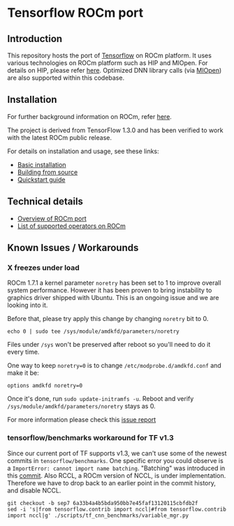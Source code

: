 # Tensorflow ROCm port #

## Introduction ##

This repository hosts the port of [Tensorflow](https://github.com/tensorflow/tensorflow) on ROCm platform. It uses various technologies on ROCm platform such as HIP and MIOpen. For details on HIP, please refer [here](https://github.com/GPUOpen-ProfessionalCompute-Tools/HIP). Optimized DNN library calls (via [MIOpen](https://github.com/ROCmSoftwarePlatform/MIOpen)) are also supported within this codebase.

## Installation ##

For further background information on ROCm, refer [here](https://github.com/RadeonOpenCompute/ROCm/blob/master/README.md).

The project is derived from TensorFlow 1.3.0 and has been verified to work with the latest ROCm public release.

For details on installation and usage, see these links:
* [Basic installation](rocm_docs/tensorflow-install-basic.md)
* [Building from source](rocm_docs/tensorflow-build-from-source.md)
* [Quickstart guide](rocm_docs/tensorflow-quickstart.md)


## Technical details ##
* [Overview of ROCm port](rocm_docs/rocm-port-overview.md)
* [List of supported operators on ROCm](rocm_docs/core_kernels.md)


## Known Issues / Workarounds

### X freezes under load
ROCm 1.7.1 a kernel parameter `noretry` has been set to 1 to improve overall system performance. However it has been proven to bring instability to graphics driver shipped with Ubuntu. This is an ongoing issue and we are looking into it.

Before that, please try apply this change by changing `noretry` bit to 0.

```
echo 0 | sudo tee /sys/module/amdkfd/parameters/noretry
```

Files under `/sys` won't be preserved after reboot so you'll need to do it every time.

One way to keep `noretry=0` is to change `/etc/modprobe.d/amdkfd.conf` and make it be:

```
options amdkfd noretry=0
```

Once it's done, run `sudo update-initramfs -u`. Reboot and verify `/sys/module/amdkfd/parameters/noretry` stays as 0.

For more information please check this [issue report](https://github.com/ROCmSoftwarePlatform/tensorflow/issues/13)

### tensorflow/benchmarks workaround for TF v1.3
Since our current port of TF supports v1.3, we can't use some of the newest commits in `tensorflow/benchmarks`.  One specific error you could observe is a `ImportError: cannot import name batching`.  "Batching" was introduced in this [commit](https://github.com/tensorflow/benchmarks/commit/82dd0539c76afa8491e50d8f796e686b4d97b988). Also RCCL, a ROCm version of NCCL, is under implementation. Therefore we have to drop back to an earlier point in the commit history, and disable NCCL.

```
git checkout -b sep7 6a33b4a4b5bda950bb7e45faf13120115cbfdb2f
sed -i 's|from tensorflow.contrib import nccl|#from tensorflow.contrib import nccl|g' ./scripts/tf_cnn_benchmarks/variable_mgr.py
```
